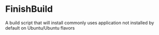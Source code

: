 # FinishBuild
A build script that will install commonly uses application not installed by default on Ubuntu/Ubuntu flavors

